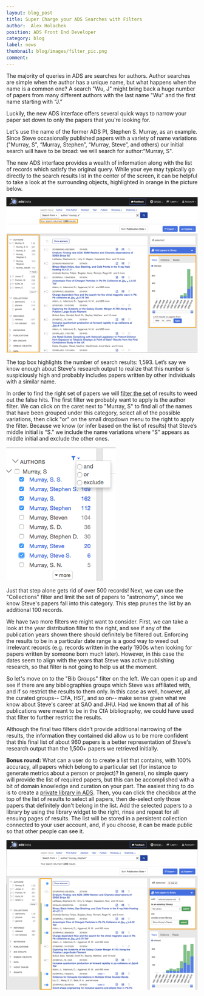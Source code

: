 ```yaml
---
layout: blog_post
title: Super Charge your ADS Searches with Filters
author:  Alex Holachek
position: ADS Front End Developer
category: blog
label: news
thumbnail: blog/images/filter_pic.png
comment:
---
```


The majority of queries in ADS are searches for authors. Author searches are simple when the author has a unique name, but what happens when the name is a common one? A search "Wu, J" might bring back a huge number of papers from many different authors with the last name "Wu" and the first name starting with “J.”

Luckily, the new ADS interface offers several quick ways to narrow your paper set down to only the papers that you're looking for.

Let's use the name of the former ADS PI, Stephen S. Murray, as an example. Since Steve occasionally published papers with a variety of name variations ("Murray, S", “Murray, Stephen”, “Murray, Steve”, and others) our initial search will have to be broad: we will search for author:&ldquo;Murray, S".

The new ADS interface provides a wealth of information along with the list of records which satisfy the original query.  While your eye may typically go directly to the search results list in the center of the screen, it can be helpful to take a look at the surrounding objects, highlighted in orange in the picture below.

<img src="/blog/images/filter_pic.png" alt="a picture of the ADS interface with orange boxes around components of interest"  class="img-responsive">

The top box highlights the number of search results: 1,593. Let’s say we know enough about Steve's research output to realize that this number is suspiciously high and probably includes papers written by other individuals with a similar name.

In order to find the right set of papers we will [filter the set](https://adsabs.github.io/help/search/filter) of results to weed out the false hits. The first filter we probably want to apply is the author filter. We can click on the caret next to "Murray, S" to find all of the names that have been grouped under this category, select all of the possible variations, then click "or" on the small dropdown menu to the right to apply the filter.  Because we know (or infer based on the list of results) that Steve’s middle initial is “S.” we include the name variations where “S” appears as middle initial and exclude the other ones.

<img src="/blog/images/author_filter_detail.png" alt="detail view of author facet" class="img-responsive" style="margin:auto">


Just that step alone gets rid of over 500 records! Next, we can use the "Collections" filter and limit the set of papers to "astronomy", since we know Steve's papers fall into this category. This step prunes the list by an additional 100 records.

We have two more filters we might want to consider. First, we can take a look at the year distribution filter to the right, and see if any of the publication years shown there should definitely be filtered out.  Enforcing the results to be in a particular date range is a good way to weed out irrelevant records (e.g. records written in the early 1900s when looking for papers written by someone born much later).  However, in this case the dates seem to align with the years that Steve was active publishing research, so that filter is not going to help us at the moment.

So let's move on to the "Bib Groups" filter on the left. We can open it up and see if there are any bibliographies groups which Steve was affiliated with, and if so restrict the results to them only. In this case as well, however, all the curated groups-- CFA, HST, and so on-- make sense given what we know about Steve's career at SAO and JHU.  Had we known that all of his publications were meant to be in the CfA bibliography, we could have used that filter to further restrict the results.

Although the final two filters didn’t provide additional narrowing of the results, the information they contained did allow us to be more confident that this final list of about 960 papers is a better representation of Steve's research output than the 1,500+ papers we retrieved initially.

<b>Bonus round:</b> What can a user do to create a list that contains, with 100% accuracy, all papers which belong to a particular set (for instance to generate metrics about a person or project)?  In general, no simple query will provide the list of required papers, but this can be accomplished with a bit of domain knowledge and curation on your part. The easiest thing to do is to create a [private library in ADS](http://adsabs.github.io/help/libraries/). Then, you can click the checkbox at the top of the list of results to select all papers, then de-select only those papers that definitely don't belong in the list.   Add the selected papers to a library by using the library widget to the right, rinse and repeat for all ensuing pages of results.  The list will be stored in a persistent collection connected to your user account, and, if you choose, it can be made public so that other people can see it.

<img src="/blog/images/hand_curate.png" alt="how to add papers to an ADS library" class="img-responsive">
